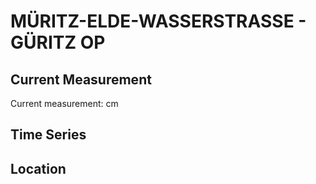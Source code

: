 # MÜRITZ-ELDE-WASSERSTRASSE - GÜRITZ OP

## Current Measurement

Current measurement: <Value topic="rivers/pegel-online/MEW/GUERITZ-OP/measurementValue"/> cm

## Time Series

<TimeSeries topic="rivers/pegel-online/MEW/GUERITZ-OP/measurementValue" period="week" />

## Location

<WorldMap>
  <Marker lat="53.25453718215081" lon="11.479835455397216" labelTopic="rivers/pegel-online/MEW/GUERITZ-OP/measurementValue" />
</WorldMap>
